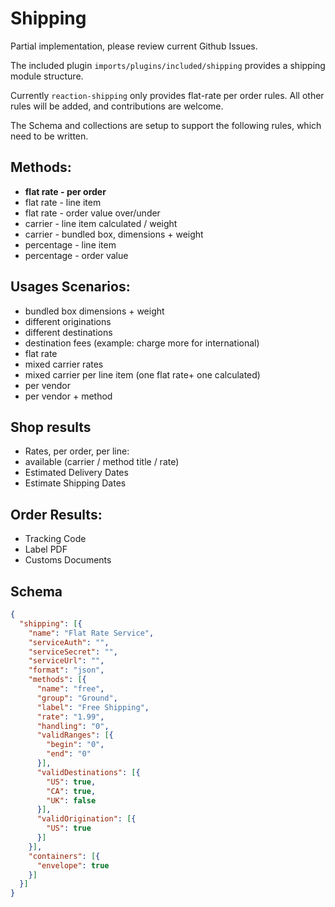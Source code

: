 # Shipping

Partial implementation, please review current Github Issues.

The included plugin `imports/plugins/included/shipping` provides a shipping module structure.

Currently `reaction-shipping` only provides flat-rate per order rules. All other rules will be added, and contributions are welcome.

The Schema and collections are setup to support the following rules, which need to be written.

## Methods:

-   **flat rate - per order**
-   flat rate - line item
-   flat rate - order value over/under
-   carrier - line item calculated / weight
-   carrier - bundled box, dimensions + weight
-   percentage - line item
-   percentage - order value

## Usages Scenarios:

-   bundled box dimensions + weight
-   different originations
-   different destinations
-   destination fees (example: charge more for international)
-   flat rate
-   mixed carrier rates
-   mixed carrier per line item (one flat rate+ one calculated)
-   per vendor
-   per vendor + method

## Shop results

-   Rates, per order, per line:
-   available (carrier / method title / rate)
-   Estimated Delivery Dates
-   Estimate Shipping Dates

## Order Results:

-   Tracking Code
-   Label PDF
-   Customs Documents

## Schema

```json
{
  "shipping": [{
    "name": "Flat Rate Service",
    "serviceAuth": "",
    "serviceSecret": "",
    "serviceUrl": "",
    "format": "json",
    "methods": [{
      "name": "free",
      "group": "Ground",
      "label": "Free Shipping",
      "rate": "1.99",
      "handling": "0",
      "validRanges": [{
        "begin": "0",
        "end": "0"
      }],
      "validDestinations": [{
        "US": true,
        "CA": true,
        "UK": false
      }],
      "validOrigination": [{
        "US": true
      }]
    }],
    "containers": [{
      "envelope": true
    }]
  }]
}
```
